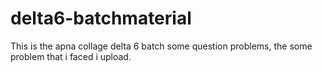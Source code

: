 # delta6-batchmaterial
This is the apna collage delta 6 batch some question problems, the some problem that i faced i upload.
